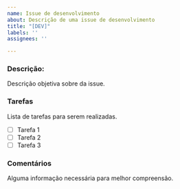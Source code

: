 ```yaml
---
name: Issue de desenvolvimento
about: Descrição de uma issue de desenvolvimento
title: "[DEV]"
labels: ''
assignees: ''

---
```


### Descrição:
Descrição objetiva sobre da issue.

### Tarefas
Lista de tarefas para serem realizadas. 

- [ ] Tarefa 1
- [ ] Tarefa 2
- [ ] Tarefa 3
 
### Comentários
Alguma informação necessária para melhor compreensão.
